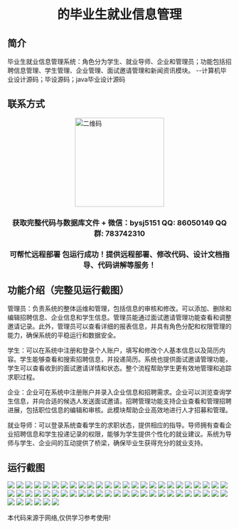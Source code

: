 <p><h1 align="center">的毕业生就业信息管理</h1></p>

## 简介
毕业生就业信息管理系统：角色分为学生、就业导师、企业和管理员；功能包括招聘信息管理、学生管理、企业管理、面试邀请管理和新闻资讯模块。    --计算机毕业设计源码；毕设源码；java毕业设计源码


## 联系方式
<img src="https://bs-1329754181.cos.ap-shanghai.myqcloud.com/wx.jpg" alt="二维码" style="display: block; margin: 0 auto;" width="200px">
<p><h3 align="center">获取完整代码与数据库文件 + 微信：bysj5151 QQ: 86050149 QQ群: 783742310</h3></p>
<p><h3 align="center">可帮忙远程部署 包运行成功！提供远程部署、修改代码、设计文档指导、代码讲解等服务！</h3></p>

## 功能介绍（完整见运行截图）
管理员：负责系统的整体运维和管理，包括信息的审核和修改。可以添加、删除和编辑招聘信息、企业信息和学生信息。管理员能通过面试邀请管理功能查看和调整邀请记录。此外，管理员可以查看详细的报表信息，并具有角色分配和权限管理的能力，确保系统的平稳运行和数据安全。

学生：可以在系统中注册和登录个人账户，填写和修改个人基本信息以及简历内容。学生能够查看和搜索招聘信息，并投递简历。系统也提供面试邀请管理功能，学生可以查看收到的面试邀请详情和状态。整个流程帮助学生更有效地管理和追踪求职过程。

企业：企业可在系统中注册账户并录入企业信息和招聘需求。企业可以浏览查询学生信息，并向合适的候选人发送面试邀请。招聘管理功能支持企业查看和管理招聘进展，包括职位信息的编辑和审核。此模块帮助企业高效地进行人才招募和管理。

就业导师：可以登录系统查看学生的求职状态，提供相应的指导。导师拥有查看企业招聘信息和学生投递记录的权限，能够为学生提供个性化的就业建议。系统为导师与学生、企业间的互动提供了桥梁，确保毕业生获得充分的就业支持。


## 运行截图
![](https://bs-1329754181.cos.ap-shanghai.myqcloud.com/ssm/GraduateEmploymentInfoManagement/img/001.jpg)
![](https://bs-1329754181.cos.ap-shanghai.myqcloud.com/ssm/GraduateEmploymentInfoManagement/img/002.jpg)
![](https://bs-1329754181.cos.ap-shanghai.myqcloud.com/ssm/GraduateEmploymentInfoManagement/img/003.jpg)
![](https://bs-1329754181.cos.ap-shanghai.myqcloud.com/ssm/GraduateEmploymentInfoManagement/img/004.jpg)
![](https://bs-1329754181.cos.ap-shanghai.myqcloud.com/ssm/GraduateEmploymentInfoManagement/img/005.jpg)
![](https://bs-1329754181.cos.ap-shanghai.myqcloud.com/ssm/GraduateEmploymentInfoManagement/img/006.jpg)
![](https://bs-1329754181.cos.ap-shanghai.myqcloud.com/ssm/GraduateEmploymentInfoManagement/img/007.jpg)
![](https://bs-1329754181.cos.ap-shanghai.myqcloud.com/ssm/GraduateEmploymentInfoManagement/img/008.jpg)
![](https://bs-1329754181.cos.ap-shanghai.myqcloud.com/ssm/GraduateEmploymentInfoManagement/img/009.jpg)
![](https://bs-1329754181.cos.ap-shanghai.myqcloud.com/ssm/GraduateEmploymentInfoManagement/img/010.jpg)
![](https://bs-1329754181.cos.ap-shanghai.myqcloud.com/ssm/GraduateEmploymentInfoManagement/img/011.jpg)
![](https://bs-1329754181.cos.ap-shanghai.myqcloud.com/ssm/GraduateEmploymentInfoManagement/img/012.jpg)
![](https://bs-1329754181.cos.ap-shanghai.myqcloud.com/ssm/GraduateEmploymentInfoManagement/img/013.jpg)
![](https://bs-1329754181.cos.ap-shanghai.myqcloud.com/ssm/GraduateEmploymentInfoManagement/img/014.jpg)
![](https://bs-1329754181.cos.ap-shanghai.myqcloud.com/ssm/GraduateEmploymentInfoManagement/img/015.jpg)
![](https://bs-1329754181.cos.ap-shanghai.myqcloud.com/ssm/GraduateEmploymentInfoManagement/img/016.jpg)
![](https://bs-1329754181.cos.ap-shanghai.myqcloud.com/ssm/GraduateEmploymentInfoManagement/img/017.jpg)
![](https://bs-1329754181.cos.ap-shanghai.myqcloud.com/ssm/GraduateEmploymentInfoManagement/img/018.jpg)
![](https://bs-1329754181.cos.ap-shanghai.myqcloud.com/ssm/GraduateEmploymentInfoManagement/img/019.jpg)
![](https://bs-1329754181.cos.ap-shanghai.myqcloud.com/ssm/GraduateEmploymentInfoManagement/img/020.jpg)
![](https://bs-1329754181.cos.ap-shanghai.myqcloud.com/ssm/GraduateEmploymentInfoManagement/img/021.jpg)
![](https://bs-1329754181.cos.ap-shanghai.myqcloud.com/ssm/GraduateEmploymentInfoManagement/img/022.jpg)
![](https://bs-1329754181.cos.ap-shanghai.myqcloud.com/ssm/GraduateEmploymentInfoManagement/img/023.jpg)
![](https://bs-1329754181.cos.ap-shanghai.myqcloud.com/ssm/GraduateEmploymentInfoManagement/img/024.jpg)
![](https://bs-1329754181.cos.ap-shanghai.myqcloud.com/ssm/GraduateEmploymentInfoManagement/img/025.jpg)
![](https://bs-1329754181.cos.ap-shanghai.myqcloud.com/ssm/GraduateEmploymentInfoManagement/img/026.jpg)
![](https://bs-1329754181.cos.ap-shanghai.myqcloud.com/ssm/GraduateEmploymentInfoManagement/img/027.jpg)
![](https://bs-1329754181.cos.ap-shanghai.myqcloud.com/ssm/GraduateEmploymentInfoManagement/img/028.jpg)
![](https://bs-1329754181.cos.ap-shanghai.myqcloud.com/ssm/GraduateEmploymentInfoManagement/img/029.jpg)
![](https://bs-1329754181.cos.ap-shanghai.myqcloud.com/ssm/GraduateEmploymentInfoManagement/img/030.jpg)
![](https://bs-1329754181.cos.ap-shanghai.myqcloud.com/ssm/GraduateEmploymentInfoManagement/img/031.jpg)
![](https://bs-1329754181.cos.ap-shanghai.myqcloud.com/ssm/GraduateEmploymentInfoManagement/img/032.jpg)
![](https://bs-1329754181.cos.ap-shanghai.myqcloud.com/ssm/GraduateEmploymentInfoManagement/img/033.jpg)
![](https://bs-1329754181.cos.ap-shanghai.myqcloud.com/ssm/GraduateEmploymentInfoManagement/img/034.jpg)
![](https://bs-1329754181.cos.ap-shanghai.myqcloud.com/ssm/GraduateEmploymentInfoManagement/img/035.jpg)
![](https://bs-1329754181.cos.ap-shanghai.myqcloud.com/ssm/GraduateEmploymentInfoManagement/img/036.jpg)
![](https://bs-1329754181.cos.ap-shanghai.myqcloud.com/ssm/GraduateEmploymentInfoManagement/img/037.jpg)
![](https://bs-1329754181.cos.ap-shanghai.myqcloud.com/ssm/GraduateEmploymentInfoManagement/img/038.jpg)
![](https://bs-1329754181.cos.ap-shanghai.myqcloud.com/ssm/GraduateEmploymentInfoManagement/img/039.jpg)
![](https://bs-1329754181.cos.ap-shanghai.myqcloud.com/ssm/GraduateEmploymentInfoManagement/img/040.jpg)
![](https://bs-1329754181.cos.ap-shanghai.myqcloud.com/ssm/GraduateEmploymentInfoManagement/img/041.jpg)
![](https://bs-1329754181.cos.ap-shanghai.myqcloud.com/ssm/GraduateEmploymentInfoManagement/img/042.jpg)
![](https://bs-1329754181.cos.ap-shanghai.myqcloud.com/ssm/GraduateEmploymentInfoManagement/img/043.jpg)
![](https://bs-1329754181.cos.ap-shanghai.myqcloud.com/ssm/GraduateEmploymentInfoManagement/img/044.jpg)
![](https://bs-1329754181.cos.ap-shanghai.myqcloud.com/ssm/GraduateEmploymentInfoManagement/img/045.jpg)
![](https://bs-1329754181.cos.ap-shanghai.myqcloud.com/ssm/GraduateEmploymentInfoManagement/img/046.jpg)
![](https://bs-1329754181.cos.ap-shanghai.myqcloud.com/ssm/GraduateEmploymentInfoManagement/img/047.jpg)
![](https://bs-1329754181.cos.ap-shanghai.myqcloud.com/ssm/GraduateEmploymentInfoManagement/img/048.jpg)
![](https://bs-1329754181.cos.ap-shanghai.myqcloud.com/ssm/GraduateEmploymentInfoManagement/img/049.jpg)
![](https://bs-1329754181.cos.ap-shanghai.myqcloud.com/ssm/GraduateEmploymentInfoManagement/img/050.jpg)
![](https://bs-1329754181.cos.ap-shanghai.myqcloud.com/ssm/GraduateEmploymentInfoManagement/img/051.jpg)
![](https://bs-1329754181.cos.ap-shanghai.myqcloud.com/ssm/GraduateEmploymentInfoManagement/img/052.jpg)
![](https://bs-1329754181.cos.ap-shanghai.myqcloud.com/ssm/GraduateEmploymentInfoManagement/img/053.jpg)
![](https://bs-1329754181.cos.ap-shanghai.myqcloud.com/ssm/GraduateEmploymentInfoManagement/img/054.jpg)
![](https://bs-1329754181.cos.ap-shanghai.myqcloud.com/ssm/GraduateEmploymentInfoManagement/img/055.jpg)
![](https://bs-1329754181.cos.ap-shanghai.myqcloud.com/ssm/GraduateEmploymentInfoManagement/img/056.jpg)

<p>本代码来源于网络,仅供学习参考使用!</p>
